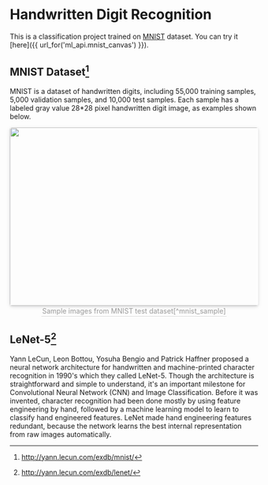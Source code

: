 

# Handwritten Digit Recognition

This is a classification project trained on [MNIST](http://yann.lecun.com/exdb/mnist/) dataset. You can try it [here]({{ url_for('ml_api.mnist_canvas') }}).

## MNIST Dataset[^mnist]

[^mnist]: http://yann.lecun.com/exdb/mnist/

MNIST is a dataset of handwritten digits, including 55,000 training samples, 5,000 validation samples, and 10,000 test samples. Each sample has a labeled gray value 28*28 pixel handwritten digit image, as examples shown below.

<center><img
        style="border-radius: 0.3125em;    box-shadow: 0 2px 4px 0 rgba(34,36,38,.12),0 2px 10px 0 rgba(34,36,38,.08);"
        src="{{ url_for('.static',filename='image/MnistExamples.png') }}" width=594 height=361> <br>
    <div style="color:orange; border-bottom: 1px solid #d9d9d9;    display: inline-block;    color: #999;    padding: 2px;">
        Sample images from MNIST test dataset[^mnist_sample]
    </div>
</center>

[^mnist_sample]: Image By Josef Steppan - Own work, CC BY-SA 4.0, https://commons.wikimedia.org/w/index.php?curid=64810040

## LeNet-5[^lenet]

[^lenet]: http://yann.lecun.com/exdb/lenet/

Yann LeCun, Leon Bottou, Yosuha Bengio and Patrick Haffner proposed a neural network architecture for handwritten and machine-printed character recognition in 1990's which they called LeNet-5. Though the architecture is straightforward and simple to understand, it's an important milestone for Convolutional Neural Network (CNN) and Image Classification. Before it was invented, character recognition had been done mostly by using feature engineering by hand, followed by a machine learning model to learn to classify hand engineered features. LeNet made hand engineering features redundant, because the network learns the best internal representation from raw images automatically.

